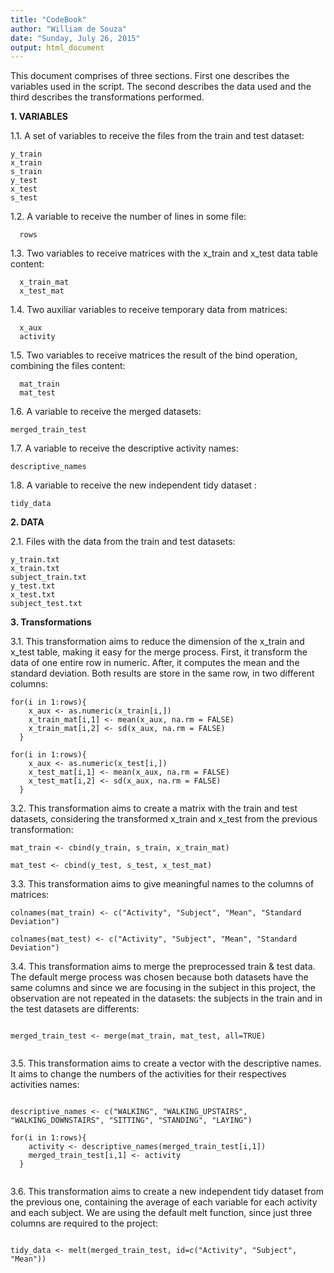 ```yaml
---
title: "CodeBook"
author: "William de Souza"
date: "Sunday, July 26, 2015"
output: html_document
---
```


This document comprises of three sections. First one describes the variables used in the script. The second describes the data used and the third describes the transformations performed.

**1. VARIABLES**

1.1. A set of variables to receive the files from the train and test dataset:

```{r}
y_train
x_train
s_train
y_test
x_test
s_test
```

1.2. A variable to receive the number of lines in some file:

```{r}
  rows
```

1.3. Two variables to receive matrices with the x_train and x_test data table content:

```{r}
  x_train_mat
  x_test_mat
```

1.4. Two auxiliar variables to receive temporary data from matrices:

```{r}
  x_aux
  activity
```

1.5. Two variables to receive matrices the result of the bind operation, combining the files content:

```{r}
  mat_train
  mat_test
```

1.6. A variable to receive the merged datasets:

```{r}
merged_train_test
```

1.7. A variable to receive the descriptive activity names:

```{r}
descriptive_names
```

1.8. A variable to receive the new independent tidy dataset :

```{r}
tidy_data
```

**2. DATA**

2.1. Files with the data from the train and test datasets:

```{r}
y_train.txt
x_train.txt
subject_train.txt
y_test.txt
x_test.txt
subject_test.txt
```

**3. Transformations**

3.1. This transformation aims to reduce the dimension of the x_train and x_test table, making it easy for the merge process. First, it transform the data of one entire row in numeric. After, it computes the mean and the standard deviation. Both results are store in the same row, in two different columns:

```{r}
for(i in 1:rows){
    x_aux <- as.numeric(x_train[i,])
    x_train_mat[i,1] <- mean(x_aux, na.rm = FALSE)
    x_train_mat[i,2] <- sd(x_aux, na.rm = FALSE)
  }
  
for(i in 1:rows){
    x_aux <- as.numeric(x_test[i,])
    x_test_mat[i,1] <- mean(x_aux, na.rm = FALSE)
    x_test_mat[i,2] <- sd(x_aux, na.rm = FALSE)
  }
```

3.2. This transformation aims to create a matrix with the train and test datasets, considering the transformed x_train and x_test from the previous transformation:

```{r}
mat_train <- cbind(y_train, s_train, x_train_mat)

mat_test <- cbind(y_test, s_test, x_test_mat)
```

3.3. This transformation aims to give meaningful names to the columns of matrices:

```{r}
colnames(mat_train) <- c("Activity", "Subject", "Mean", "Standard Deviation")
  
colnames(mat_test) <- c("Activity", "Subject", "Mean", "Standard Deviation")
```

3.4. This transformation aims to merge the preprocessed train & test data. The default merge process was chosen because both datasets have the same columns and since we are focusing in the subject in this project, the observation are not repeated in the datasets: the subjects in the train and in the test datasets are differents:

```{r}

merged_train_test <- merge(mat_train, mat_test, all=TRUE)
 
```

3.5. This transformation aims to create a vector with the descriptive names. It aims to change the numbers of the activities for their respectives activities names:

```{r}

descriptive_names <- c("WALKING", "WALKING_UPSTAIRS", "WALKING_DOWNSTAIRS", "SITTING", "STANDING", "LAYING")

for(i in 1:rows){
    activity <- descriptive_names(merged_train_test[i,1])
    merged_train_test[i,1] <- activity
  }
  
```

3.6. This transformation aims to create a new independent tidy dataset from the previous one, containing the average of each variable for each activity and each subject. We are using the default melt function, since just three columns are required to the project:

```{r}

tidy_data <- melt(merged_train_test, id=c("Activity", "Subject", "Mean"))
  
```






